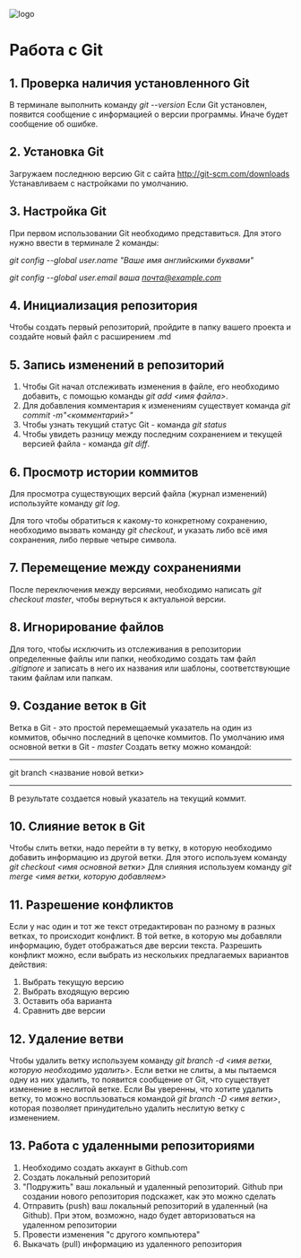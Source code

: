 ![logo](768px-Git-logo.svg.png)
# Работа с Git

## 1. Проверка наличия установленного Git

В терминале выполнить команду *git --version*
Если Git установлен, появится сообщение с информацией о версии программы. Иначе будет сообщение об ошибке.

## 2. Установка Git
Загружаем последнюю версию Git с сайта http://git-scm.com/downloads
Устанавливаем с настройками по умолчанию.

## 3. Настройка Git
При первом использовании Git необходимо представиться. Для этого нужно ввести в терминале 2 команды:

*git config --global user.name "Ваше имя английскими буквами"*

*git config --global user.email ваша почта@example.com*

## 4. Инициализация репозитория
Чтобы создать первый репозиторий, пройдите в папку вашего проекта и создайте новый файл с расширением .md

## 5. Запись изменений в репозиторий
1. Чтобы Git начал отслеживать изменения в файле, его необходимо добавить, с помощью команды *git add <имя файла>*.
2. Для добавления комментария к изменениям существует команда *git commit -m"<комментарий>"*
3. Чтобы узнать текущий статус Git - команда *git status*
4. Чтобы увидеть разницу между последним сохранением и текущей версией файла - команда *git diff*.

## 6. Просмотр истории коммитов
Для просмотра существующих версий файла (журнал изменений) используйте команду *git log*.

Для того чтобы обратиться к какому-то конкретному сохранению, необходимо вызвать команду *git checkout*, и указать либо всё имя сохранения, либо первые четыре символа.

## 7. Перемещение между сохранениями
После переключения между версиями, необходимо написать *git checkout master*, чтобы вернуться к актуальной версии.

## 8. Игнорирование файлов
Для того, чтобы исключить из отслеживания в репозитории определенные файлы или папки, необходимо создать там файл *.gitignore* и записать в него их названия или шаблоны, соответствующие таким файлам или папкам.

## 9. Создание веток в Git
Ветка в Git - это простой перемещаемый указатель на один из коммитов, обычно последний в цепочке коммитов.
По умолчанию имя основной ветки в Git - *master*
Создать ветку можно командой:
***
git branch <название новой ветки>
***
В результате создается новый указатель на текущий коммит.

## 10. Слияние веток в Git
Чтобы слить ветки, надо перейти в ту ветку, в которую необходимо добавить информацию из другой ветки. Для этого используем команду *git checkout <имя основной ветки>*
Для слияния используем команду *git merge <имя ветки, которую добавляем>*

## 11. Разрешение конфликтов
Если у нас один и тот же текст отредактирован по разному в разных ветках, то происходит конфликт. В той ветке, в которую мы добавляли информацию, будет отображаться две версии текста. Разрешить конфликт можно, если выбрать из нескольких предлагаемых вариантов действия:
1. Выбрать текущую версию
2. Выбрать входящую версию
3. Оставить оба варианта
4. Сравнить две версии

## 12. Удаление ветви
Чтобы удалить ветку используем команду *git branch -d <имя ветки, которую необходимо удалить>*.
Если ветки не слиты, а мы пытаемся одну из них удалить, то появится сообщение от Git, что существует изменение в неслитой ветке. Если Вы уверенны, что хотите удалить ветку, то можно воспльзоваться командой *git branch -D <имя ветки>*, которая позволяет принудительно удалить неслитую ветку с изменением.

## 13. Работа с удаленными репозиториями
1. Необходимо создать аккаунт в Github.com
2. Создать локальный репозиторий
3. "Подружить" ваш локальный и удаленный репозиторий. Github при создании нового репозитория подскажет, как это можно сделать
4. Отправить (push) ваш локальный репозиторий в удаленный (на Github). При этом, возможно, надо будет авторизоваться на удаленном репозитории
5. Провести изменения "с другого компьютера"
6. Выкачать (pull) информацию из удаленного репозитория